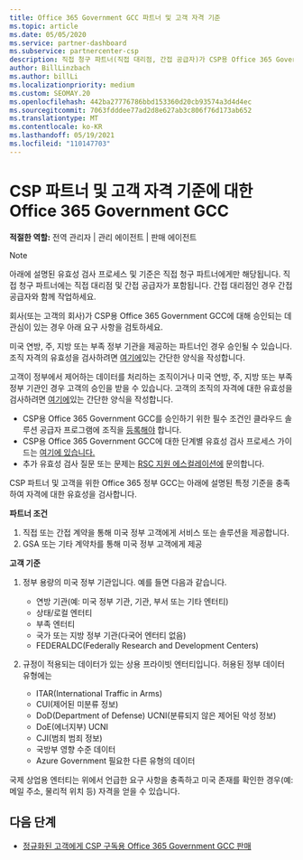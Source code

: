 ```yaml
---
title: Office 365 Government GCC 파트너 및 고객 자격 기준
ms.topic: article
ms.date: 05/05/2020
ms.service: partner-dashboard
ms.subservice: partnercenter-csp
description: 직접 청구 파트너(직접 대리점, 간접 공급자)가 CSP용 Office 365 Government GCC에 대한 파트너 및 고객의 유효성을 검사하는 단계를 알아봅니다.
author: BillLinzbach
ms.author: billLi
ms.localizationpriority: medium
ms.custom: SEOMAY.20
ms.openlocfilehash: 442ba27776786bbd153360d20cb93574a3d4d4ec
ms.sourcegitcommit: 7063fdddee77ad2d8e627ab3c806f76d173ab652
ms.translationtype: MT
ms.contentlocale: ko-KR
ms.lasthandoff: 05/19/2021
ms.locfileid: "110147703"
---
```

# <a name="office-365-government-gcc-for-csp-partner-and-customer-eligibility-criteria"></a>CSP 파트너 및 고객 자격 기준에 대한 Office 365 Government GCC 

**적절한 역할:** 전역 관리자 | 관리 에이전트 | 판매 에이전트

>[!NOTE]
>아래에 설명된 유효성 검사 프로세스 및 기준은 직접 청구 파트너에게만 해당됩니다. 직접 청구 파트너에는 직접 대리점 및 간접 공급자가 포함됩니다.  간접 대리점인 경우 간접 공급자와 함께 작업하세요.

회사(또는 고객의 회사)가 CSP용 Office 365 Government GCC에 대해 승인되는 데 관심이 있는 경우 아래 요구 사항을 검토하세요.

미국 연방, 주, 지방 또는 부족 정부 기관을 제공하는 파트너인 경우 승인될 수 있습니다. 조직 자격의 유효성을 검사하려면 [여기에](https://products.office.com/government/eligibility-validation?ReqType=CSPPartner)있는 간단한 양식을 작성합니다.

고객이 정부에서 제어하는 데이터를 처리하는 조직이거나 미국 연방, 주, 지방 또는 부족 정부 기관인 경우 고객의 승인을 받을 수 있습니다. 고객의 조직의 자격에 대한 유효성을 검사하려면 [여기에](https://products.office.com/government/eligibility-validation?ReqType=CSPCustomer)있는 간단한 양식을 작성합니다. 

-   CSP용 Office 365 Government GCC를 승인하기 위한 필수 조건인 클라우드 솔루션 공급자 프로그램에 조직을 [등록해야](https://partnercenter.microsoft.com/partner/cloud-solution-provider) 합니다.
-   CSP용 Office 365 Government GCC에 대한 단계별 유효성 검사 프로세스 가이드는 [여기에 있습니다.](https://go.microsoft.com/fwlink/?linkid=2007323)
-   추가 유효성 검사 질문 또는 문제는 [RSC 지원 에스컬레이션에](mailto:usgcce@microsoft.com) 문의합니다.

CSP 파트너 및 고객을 위한 Office 365 정부 GCC는 아래에 설명된 특정 기준을 충족하여 자격에 대한 유효성을 검사합니다.

**파트너 조건**
1.  직접 또는 간접 계약을 통해 미국 정부 고객에게 서비스 또는 솔루션을 제공합니다.
2.  GSA 또는 기타 계약차를 통해 미국 정부 고객에게 제공

**고객 기준**
1.  정부 용량의 미국 정부 기관입니다. 예를 들면 다음과 같습니다.
 
    -  연방 기관(예: 미국 정부 기관, 기관, 부서 또는 기타 엔터티)
    -   상태/로컬 엔터티 
    -   부족 엔터티
    -   국가 또는 지방 정부 기관(다국어 엔터티 없음)
    -   FEDERALDC(Federally Research and Development Centers)

2.  규정이 적용되는 데이터가 있는 상용 프라이빗 엔터티입니다. 허용된 정부 데이터 유형에는 
    -   ITAR(International Traffic in Arms)
    -   CUI(제어된 미분류 정보)
    -   DoD(Department of Defense) UCNI(분류되지 않은 제어된 악성 정보)
    -   DoE(에너지부) UCNI
    -   CJI(범죄 범죄 정보)
    -   국방부 영향 수준 데이터
    -   Azure Government 필요한 다른 유형의 데이터

국제 상업용 엔터티는 위에서 언급한 요구 사항을 충족하고 미국 존재를 확인한 경우(예: 메일 주소, 물리적 위치 등) 자격을 얻을 수 있습니다.

## <a name="next-steps"></a>다음 단계

- [정규화된 고객에게 CSP 구독용 Office 365 Government GCC 판매](csp-gcc-overview.md)